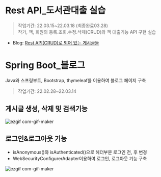 # Rest API_도서관대출 실습
>작업기간: 22.03.15~22.03.18 (최종완료03.28)   
작가, 책, 회원의 등록.조회.수정.삭제(CRUD)와 책 대출기능 API 구현 실습
- Blog: [Rest API(CRUD)로 되어 있는 게시글들](https://blog.naver.com/daylay6/222673658889)


# Spring Boot_블로그
Java와 스프링부트, Bootstrap, thymeleaf를 이용하여 블로그 페이지 구축
>작업기간: 22.02.28~22.03.14


## 게시글 생성, 삭제 및 검색기능
![ezgif com-gif-maker](https://user-images.githubusercontent.com/89976847/156529528-b9abe153-55eb-4a90-a712-76935fc6412b.gif)

## 로그인&로그아웃 기능
- isAnonymous()와 isAuthenticated()으로 헤더부분 로그인 전, 후 변경
- WebSecurityConfigurerAdapter이용하여 로그인, 로그아웃 기능 구축


![ezgif com-gif-maker](https://user-images.githubusercontent.com/89976847/158162837-88e9b96a-1fb6-4082-b8bc-95ae1e594a61.gif)
